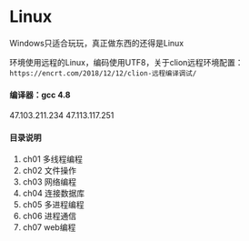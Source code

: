 # Linux

Windows只适合玩玩，真正做东西的还得是Linux

环境使用远程的Linux，编码使用UTF8，关于clion远程环境配置：`https://encrt.com/2018/12/12/clion-远程编译调试/`

#### 编译器：gcc 4.8
47.103.211.234
47.113.117.251

#### 目录说明
1. ch01 多线程编程
2. ch02 文件操作
3. ch03 网络编程
4. ch04 连接数据库
5. ch05 多进程编程
6. ch06 进程通信
7. ch07 web编程